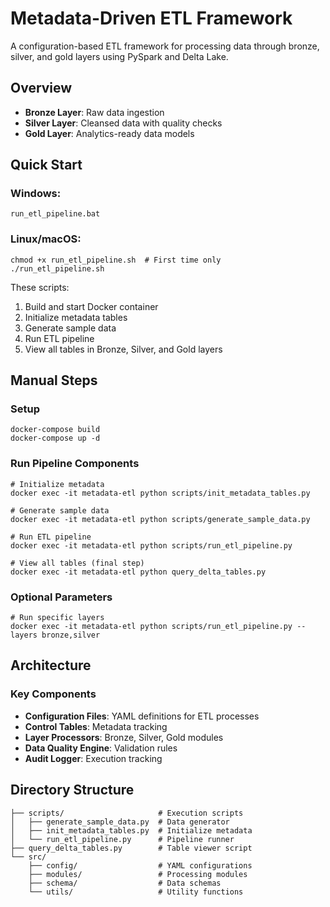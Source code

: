 # Metadata-Driven ETL Framework

A configuration-based ETL framework for processing data through bronze, silver, and gold layers using PySpark and Delta Lake.

## Overview

- **Bronze Layer**: Raw data ingestion
- **Silver Layer**: Cleansed data with quality checks
- **Gold Layer**: Analytics-ready data models

## Quick Start

### Windows:
```
run_etl_pipeline.bat
```

### Linux/macOS:
```
chmod +x run_etl_pipeline.sh  # First time only
./run_etl_pipeline.sh
```

These scripts:
1. Build and start Docker container
2. Initialize metadata tables
3. Generate sample data
4. Run ETL pipeline
5. View all tables in Bronze, Silver, and Gold layers

## Manual Steps

### Setup
```
docker-compose build
docker-compose up -d
```

### Run Pipeline Components
```
# Initialize metadata
docker exec -it metadata-etl python scripts/init_metadata_tables.py

# Generate sample data
docker exec -it metadata-etl python scripts/generate_sample_data.py

# Run ETL pipeline
docker exec -it metadata-etl python scripts/run_etl_pipeline.py

# View all tables (final step)
docker exec -it metadata-etl python query_delta_tables.py
```

### Optional Parameters
```
# Run specific layers
docker exec -it metadata-etl python scripts/run_etl_pipeline.py --layers bronze,silver
```

## Architecture

### Key Components
- **Configuration Files**: YAML definitions for ETL processes
- **Control Tables**: Metadata tracking
- **Layer Processors**: Bronze, Silver, Gold modules
- **Data Quality Engine**: Validation rules
- **Audit Logger**: Execution tracking


## Directory Structure
```
├── scripts/                     # Execution scripts
│   ├── generate_sample_data.py  # Data generator
│   ├── init_metadata_tables.py  # Initialize metadata
│   └── run_etl_pipeline.py      # Pipeline runner
├── query_delta_tables.py        # Table viewer script
└── src/
    ├── config/                  # YAML configurations
    ├── modules/                 # Processing modules
    ├── schema/                  # Data schemas
    └── utils/                   # Utility functions
``` 